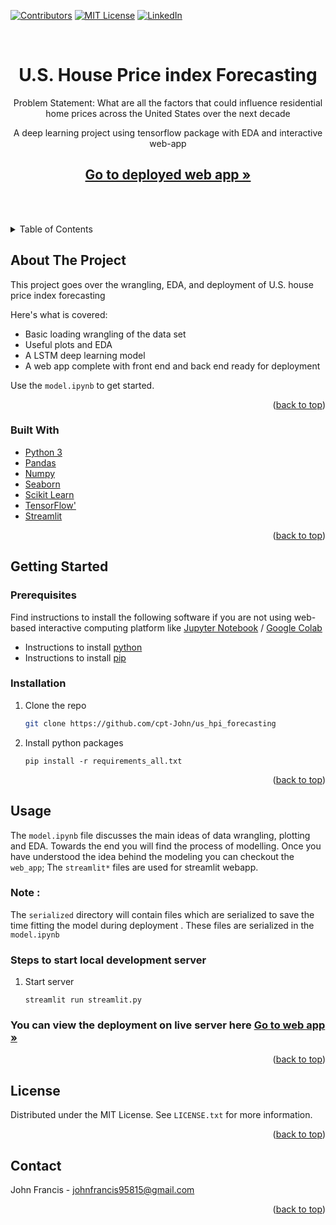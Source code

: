 <div id="top"></div>

[![Contributors][contributors-shield]][contributors-url]
[![MIT License][license-shield]][license-url]
[![LinkedIn][linkedin-shield]][linkedin-url]

<!-- PROJECT LOGO -->
<br />
<div align="center">

  <h1 align="center">U.S. House Price index Forecasting</h1>
  <p>Problem Statement: What are all the factors that could influence residential home prices across the United States over the next decade</p>
  <p align="center">
    A deep learning project using tensorflow package with EDA and interactive web-app
    <br />
    <a href="https://cpt-john-us-hpi-forecasting-streamlit-y33hzf.streamlitapp.com/"><strong><h2>Go to deployed web app »</h2></strong></a>
    <br />
    <br />
  </p>
</div>

<!-- TABLE OF CONTENTS -->
<details>
  <summary>Table of Contents</summary>
  <ol>
    <li>
      <a href="#about-the-project">About The Project</a>
      <ul>
        <li><a href="#built-with">Built With</a></li>
      </ul>
    </li>
    <li>
      <a href="#getting-started">Getting Started</a>
      <ul>
        <li><a href="#prerequisites">Prerequisites</a></li>
        <li><a href="#installation">Installation</a></li>
      </ul>
    </li>
    <li><a href="#usage">Usage</a></li>
    <li><a href="#license">License</a></li>
    <li><a href="#contact">Contact</a></li>
  </ol>
</details>

<!-- ABOUT THE PROJECT -->

## About The Project

This project goes over the wrangling, EDA, and deployment of U.S. house price index forecasting

Here's what is covered:

- Basic loading wrangling of the data set
- Useful plots and EDA
- A LSTM deep learning model
- A web app complete with front end and back end ready for deployment

Use the `model.ipynb` to get started.

<p align="right">(<a href="#top">back to top</a>)</p>

### Built With

- [Python 3](https://www.python.org/)
- [Pandas](https://pandas.pydata.org/)
- [Numpy](https://numpy.org/)
- [Seaborn](https://seaborn.pydata.org/)
- [Scikit Learn](https://scikit-learn.org/stable/)
- [TensorFlow'](https://www.tensorflow.org/)
- [Streamlit](https://share.streamlit.io/)

<p align="right">(<a href="#top">back to top</a>)</p>

<!-- GETTING STARTED -->

## Getting Started

### Prerequisites

Find instructions to install the following software if you are not using web-based interactive computing platform like [Jupyter Notebook](https://jupyter.org/) / [Google Colab](https://colab.research.google.com/?)

- Instructions to install [python](https://wiki.python.org/moin/BeginnersGuide/Download)
- Instructions to install [pip](https://pip.pypa.io/en/stable/installation/)

### Installation

1. Clone the repo
   ```sh
   git clone https://github.com/cpt-John/us_hpi_forecasting
   ```
2. Install python packages

   ```
   pip install -r requirements_all.txt
   ```

<p align="right">(<a href="#top">back to top</a>)</p>

<!-- USAGE EXAMPLES -->

## Usage

The `model.ipynb` file discusses the main ideas of data wrangling, plotting and EDA. Towards the end you will find the process of modelling. Once you have understood the idea behind the modeling you can checkout the `web_app`; The `streamlit*` files are used for streamlit webapp.

### Note :

The `serialized` directory will contain files which are serialized to save the time fitting the model during deployment . These files are serialized in the `model.ipynb`

### Steps to start local development server

1. Start server
   ```
   streamlit run streamlit.py
   ```

### You can view the deployment on live server here <a href="https://cpt-john-us-hpi-forecasting-streamlit-y33hzf.streamlitapp.com/"><strong>Go to web app »</strong></a>

<p align="right">(<a href="#top">back to top</a>)</p>

<!-- LICENSE -->

## License

Distributed under the MIT License. See `LICENSE.txt` for more information.

<p align="right">(<a href="#top">back to top</a>)</p>

<!-- CONTACT -->

## Contact

John Francis - johnfrancis95815@gmail.com

<p align="right">(<a href="#top">back to top</a>)</p>

<!-- MARKDOWN LINKS & IMAGES -->

[contributors-shield]: https://img.shields.io/github/contributors/cpt-John/us_hpi_forecasting?style=for-the-badge
[contributors-url]: https://github.com/cpt-John
[license-shield]: https://img.shields.io/github/license/cpt-John/us_hpi_forecasting?style=for-the-badge
[license-url]: https://github.com/cpt-John/us_hpi_forecasting/blob/master/LICENSE.txt
[linkedin-shield]: https://img.shields.io/badge/-LinkedIn-black.svg?style=for-the-badge&logo=linkedin&colorB=555
[linkedin-url]: https://www.linkedin.com/in/john-francis-526999148/
